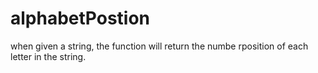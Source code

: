 # alphabetPostion
when given a string, the function will return the numbe rposition of each letter in the string.
